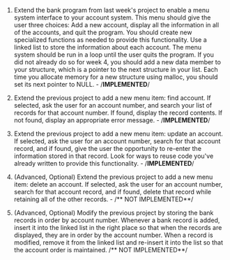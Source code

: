 1. Extend the bank program from last week's project to enable a menu system interface to your account system. This menu should give the user three choices: Add a new account, display all the information in all of the accounts, and quit the program. You should create new specialized functions as needed to provide this functionality. Use a linked list to store the information about each account. The menu system should be run in a loop until the user quits the program. If you did not already do so for week 4, you should add a new data member to your structure, which is a pointer to the next structure in your list. Each time you allocate memory for a new structure using malloc, you should set its next pointer to NULL. - /**IMPLEMENTED**/


2. Extend the previous project to add a new menu item: find account. If selected, ask the user for an account number, and search your list of records for that account number. If found, display the record contents. If not found, display an appropriate error message. - /**IMPLEMENTED**/


3. Extend the previous project to add a new menu item: update an account. If selected, ask the user for an account number, search for that account record, and if found, give the user the opportunity to re-enter the information stored in that record. Look for ways to reuse code you've already written to provide this functionality. - /**IMPLEMENTED**/


4. (Advanced, Optional) Extend the previous project to add a new menu item: delete an account. If selected, ask the user for an account number, search for that account record, and if found, delete that record while retaining all of the other records. - /** NOT IMPLEMENTED**/

5. (Advanced, Optional) Modify the previous project by storing the bank records in order by account number. Whenever a bank record is added, insert it into the linked list in the right place so that when the records are displayed, they are in order by the account number. When a record is modified, remove it from the linked list and re-insert it into the list so that the account order is maintained. /** NOT IMPLEMENTED**/
